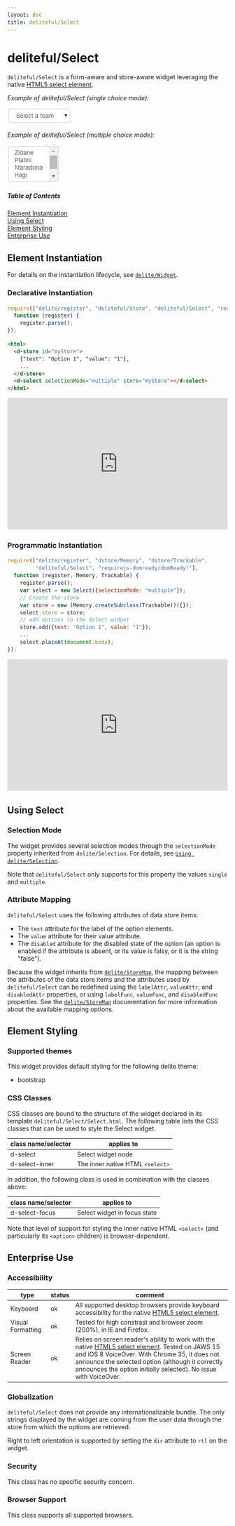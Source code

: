 ```yaml
---
layout: doc
title: deliteful/Select
---
```


# deliteful/Select

`deliteful/Select` is a form-aware and store-aware widget leveraging the native 
[HTML5 select element](http://www.w3.org/TR/html5/forms.html#the-select-element).

*Example of deliteful/Select (single choice mode):*

![Example of Select (single choice mode)](images/Select-single.png)

*Example of deliteful/Select (multiple choice mode):*

![Example of Select (multiple choice mode)](images/Select-multiple.png)


##### Table of Contents
[Element Instantiation ](#instantiation)  
[Using Select](#using)  
[Element Styling](#styling)  
[Enterprise Use](#enterprise)


<a name="instantiation"></a>
## Element Instantiation

For details on the instantiation lifecycle, see [`delite/Widget`](/delite/docs/master/Widget.html).

### Declarative Instantiation

```js
require(["delite/register", "deliteful/Store", "deliteful/Select", "requirejs-domready/domReady!"],
  function (register) {
    register.parse();
});
```

```html
<html>
  <d-store id="myStore">
    {"text": "Option 1", "value": "1"},
    ...
  </d-store>
  <d-select selectionMode="multiple" store="myStore"></d-select>
</html>
```

<iframe width="100%" height="300" allowfullscreen="allowfullscreen" frameborder="0" 
src="http://jsfiddle.net/ibmjs/nqM5G/embedded/result,js,html">
<a href="http://jsfiddle.net/ibmjs/nqM5G/">checkout the sample on JSFiddle</a></iframe>


### Programmatic Instantiation

```js
require(["delite/register", "dstore/Memory", "dstore/Trackable",
         "deliteful/Select", "requirejs-domready/domReady!"],
  function (register, Memory, Trackable) {
    register.parse();
    var select = new Select({selectionMode: "multiple"});
    // Create the store
    var store = new (Memory.createSubclass(Trackable))({});
    select.store = store;
    // add options to the Select widget
    store.add({text: "Option 1", value: "1"});
    ...
    select.placeAt(document.body);
});
```

<iframe width="100%" height="300" allowfullscreen="allowfullscreen" frameborder="0" 
src="http://jsfiddle.net/ibmjs/59LP6/embedded/result,js,html">
<a href="http://jsfiddle.net/ibmjs/59LP6/">checkout the sample on JSFiddle</a></iframe>


<a name="using"></a>
## Using Select

### Selection Mode

The widget provides several selection modes through the `selectionMode` property
inherited from `delite/Selection`.
For details, see [`Using delite/Selection`](/delite/docs/master/Selection.html#using).

Note that `deliteful/Select` only supports for this property the values `single` and
`multiple`.

### Attribute Mapping

`deliteful/Select` uses the following attributes of data store items:
* The `text` attribute for the label of the option elements.
* The `value` attribute for their value attribute.
* The `disabled` attribute for the disabled state of the option (an option is enabled
if the attribute is absent, or its value is falsy, or it is the string "false").

Because the widget inherits from [`delite/StoreMap`](/delite/docs/master/StoreMap.html), 
the mapping between the attributes of the data store items and the attributes used by 
`deliteful/Select` can be redefined using the `labelAttr`, `valueAttr`, and `disabledAttr`
properties, or using `labelFunc`, `valueFunc`, and `disabledFunc` properties. See the 
[`delite/StoreMap`](/delite/docs/master/StoreMap.html) documentation for more
information about the available mapping options.


<a name="styling"></a>
## Element Styling

### Supported themes

This widget provides default styling for the following delite theme:

* bootstrap

### CSS Classes

CSS classes are bound to the structure of the widget declared in its template `deliteful/Select/Select.html`.
The following table lists the CSS classes that can be used to style the Select widget.

|class name/selector|applies to|
|----------|----------|
|d-select|Select widget node
|d-select-inner|The inner native HTML `<select>`

In addition, the following class is used in combination with the classes above:

|class name/selector|applies to|
|----------|----------|
|d-select-focus|Select widget in focus state

Note that level of support for styling the inner native HTML `<select>` (and 
particularly its `<option>` children) is browser-dependent.

<a name="enterprise"></a>
## Enterprise Use

### Accessibility

|type|status|comment|
|----|------|-------|
|Keyboard|ok|All supported desktop browsers provide keyboard accessibility for the native [HTML5 select element](http://www.w3.org/TR/html5/forms.html#the-select-element).|
|Visual Formatting|ok|Tested for high constrast and browser zoom (200%), in IE and Firefox.|
|Screen Reader|ok|Relies on screen reader's ability to work with the native [HTML5 select element](http://www.w3.org/TR/html5/forms.html#the-select-element). Tested on JAWS 15 and iOS 8 VoiceOver. With Chrome 35, it does not announce the selected option (although it correctly announces the option initially selected). No issue with VoiceOver.|


### Globalization

`deliteful/Select` does not provide any internationalizable bundle. The only strings displayed 
by the widget are coming from the user data through the store from which the options are retrieved.

Right to left orientation is supported by setting the `dir` attribute to `rtl` on the
widget.

### Security

This class has no specific security concern.

### Browser Support

This class supports all supported browsers.
